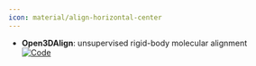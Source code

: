 ```yaml
---
icon: material/align-horizontal-center
---
```





- **Open3DAlign**: unsupervised rigid-body molecular alignment  
    [![Code](https://img.shields.io/badge/Code-Repository-blue?style=for-the-badge)](http://open3dalign.sourceforge.net/) 



